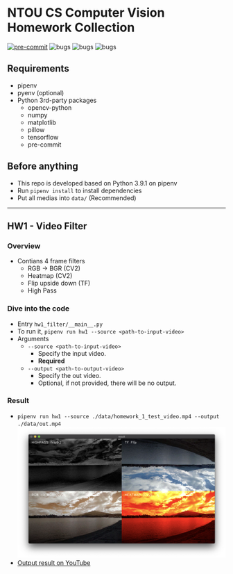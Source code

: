 # NTOU CS Computer Vision Homework Collection
[![pre-commit](https://img.shields.io/badge/pre--commit-enabled-brightgreen?logo=pre-commit&style=flat-square&logoColor=white)](https://github.com/pre-commit/pre-commit)
![bugs](https://img.shields.io/badge/README-Great_IMO-green?&style=flat-square&logo=Read%20The%20Docs&logoColor=white)
![bugs](https://img.shields.io/badge/Bugs-A_lot-orange?&style=flat-square&logo=stackoverflow&logoColor=white) 
![bugs](https://img.shields.io/badge/CI-NOT_NOW-red?&style=flat-square&logo=CircleCI&logoColor=white)

## Requirements
- pipenv
- pyenv (optional)
- Python 3rd-party packages
  - opencv-python
  - numpy
  - matplotlib
  - pillow
  - tensorflow
  - pre-commit

## Before anything
- This repo is developed based on Python 3.9.1 on pipenv
- Run `pipenv install` to install dependencies
- Put all medias into `data/` (Recommended)

---

## HW1 - Video Filter
### Overview
- Contians 4 frame filters
  - RGB -> BGR (CV2)
  - Heatmap (CV2)
  - Flip upside down (TF)
  - High Pass

### Dive into the code
  - Entry `hw1_filter/__main__.py`
  - To run it, `pipenv run hw1 --source <path-to-input-video>`
  - Arguments
    - `--source <path-to-input-video>`
      - Specify the input video.
      - **Required**
    - `--output <path-to-output-video>`
      - Specify the out video.
      - Optional, if not provided, there will be no output.

### Result
- `pipenv run hw1 --source ./data/homework_1_test_video.mp4 --output ./data/out.mp4`
  <img src="docs/hw1_result.png"/>
- [Output result on YouTube](https://youtu.be/LP67pJAgVWo)